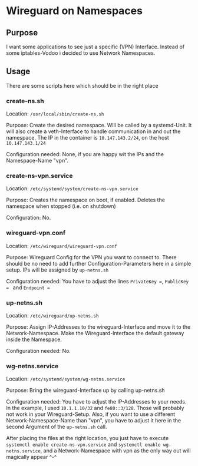 # Wireguard on Namespaces

## Purpose 
I want some applications to see just a specific (VPN) Interface. Instead of some iptables-Vodoo i decided to use Network Namespaces.

## Usage

There are some scripts here which should be in the right place

### create-ns.sh

Location: `/usr/local/sbin/create-ns.sh`

Purpose: Create the desired namespace. Will be called by a systemd-Unit. It will also create a veth-Interface to handle communication in and out the namespace. The IP in the container is `10.147.143.2/24`, on the host `10.147.143.1/24`

Configuration needed: None, if you are happy wit the IPs and the Namespace-Name "vpn".

### create-ns-vpn.service

Location: `/etc/systemd/system/create-ns-vpn.service`

Purpose: Creates the namespace on boot, if enabled. Deletes the namespace when stopped (i.e. on shutdown)

Configuration: No.

### wireguard-vpn.conf

Location: `/etc/wireguard/wireguard-vpn.conf`

Purpose: Wireguard Config for the VPN you want to connect to. There should be no need to add further Configuration-Parameters here in a simple setup. IPs will be assigned by `up-netns.sh`

Configuration needed: You have to adjust the lines `PrivateKey =`, `PublicKey = ` and `Endpoint =` 

### up-netns.sh

Location: `/etc/wireguard/up-netns.sh`

Purpose: Assign IP-Addresses to the wireguard-Interface and move it to the Network-Namespace. Make the Wireguard-Interface the default gateway inside the Namespace.

Configuration needed: No.

### wg-netns.service

Location: `/etc/systemd/system/wg-netns.service`

Purpose: Bring the wireguard-Interface up by calling up-netns.sh

Configuration needed: You have to adjust the IP-Addresses to your needs. In the example, I used `10.1.1.10/32` and `fe80::3/128`. Those will probably not work in your Wireguard-Setup. Also, if you want to use a different Network-Namespace-Name than "vpn", you have to adjust it here in the second Argument of the `up-netns.sh` call.

After placing the files at the right location, you just have to execute `systemctl enable create-ns-vpn.service` and `systemctl enable wg-netns.service`, and a Network-Namespace with vpn as the only way out will magically appear ^-^